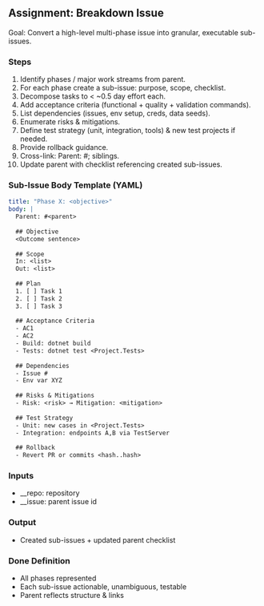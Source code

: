 ## Assignment: Breakdown Issue

Goal: Convert a high-level multi-phase issue into granular, executable sub-issues.

### Steps
1. Identify phases / major work streams from parent.
2. For each phase create a sub-issue: purpose, scope, checklist.
3. Decompose tasks to < ~0.5 day effort each.
4. Add acceptance criteria (functional + quality + validation commands).
5. List dependencies (issues, env setup, creds, data seeds).
6. Enumerate risks & mitigations.
7. Define test strategy (unit, integration, tools) & new test projects if needed.
8. Provide rollback guidance.
9. Cross-link: Parent: #<id>; siblings.
10. Update parent with checklist referencing created sub-issues.

### Sub-Issue Body Template (YAML)
```yaml
title: "Phase X: <objective>"
body: |
  Parent: #<parent>
  
  ## Objective
  <Outcome sentence>
  
  ## Scope
  In: <list>
  Out: <list>
  
  ## Plan
  1. [ ] Task 1
  2. [ ] Task 2
  3. [ ] Task 3
  
  ## Acceptance Criteria
  - AC1
  - AC2
  - Build: dotnet build
  - Tests: dotnet test <Project.Tests>
  
  ## Dependencies
  - Issue #
  - Env var XYZ
  
  ## Risks & Mitigations
  - Risk: <risk> → Mitigation: <mitigation>
  
  ## Test Strategy
  - Unit: new cases in <Project.Tests>
  - Integration: endpoints A,B via TestServer
  
  ## Rollback
  - Revert PR or commits <hash..hash>
```

### Inputs
- __repo: repository
- __issue: parent issue id

### Output
- Created sub-issues + updated parent checklist

### Done Definition
- All phases represented
- Each sub-issue actionable, unambiguous, testable
 - Parent reflects structure & links
